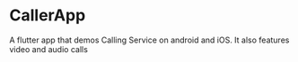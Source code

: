 # CallerApp
A flutter app that demos Calling Service on android and iOS. It also features video and audio calls
